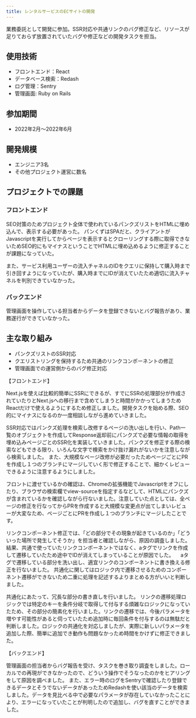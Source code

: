```yaml
---
title: レンタルサービスのECサイトの開発
---
```


業務委託として開発に参加。SSR対応や共通リンクのバグ修正など、リソースが足りておらず放置されていたバグや修正などの開発タスクを担当。

## 使用技術

- フロントエンド：React
- データベース検索：Redash
- ログ管理：Sentry
- 管理画面: Ruby on Rails

## 参加期間

- 2022年2月〜2022年6月

## 開発規模

- エンジニア3名
- その他プロジェクト運営に数名

## プロジェクトでの課題

### フロントエンド

SEO対策のためプロジェクト全体で使われているパンクズリストをHTMLに埋め込んで、表示する必要があった。
パンくずはSPAだと、クライアントがJavascriptを実行してからページを表示するとクローリングする際に取得できないためSEO的にもマイナスということでHTMLに埋め込めるように修正することが課題になっていた。

また、サービス利用ユーザーの流入チャネルのIDをクエリに保持して購入時まで引き回すようになっていたが、購入時までにIDが消えていたため適切に流入チャネルを判別できていなかった。

### バックエンド

管理画面を操作している担当者からデータを登録できないとバグ報告があり、業務遂行ができていなかった。

## 主な取り組み

- パンクズリストのSSR対応
- クエリストリングを保持するため共通のリンクコンポーネントの修正
- 管理画面での運営側からのバグ修正対応

【フロントエンド】

Next.jsを使えば比較的簡単にSSRにできるが、すでにSSRの処理部分が作成されていたりとNext.jsへの移行まで含めてしまうと時間がかかってしまうためReactだけで使えるようにするため修正しました。開発タスクを始める際、SEO的にマイナスになるのか一度相談しながら進めていきました。

SSR対応ではパンクズ処理を検索し改修するページの洗い出しを行い、Path一覧のオブジェクトを作成してResponse返却前にパンクズで必要な情報の取得を埋め込みページごとのSSR化を実装していきました。パンクズを修正する際の検索などもできる限り、いろんな文字で検索をかけ抜け漏れがないかを注意しながら検索しました。
また、大規模なページ改修が必要だったためページごとにPRを作成し１つのブランチにマージしていく形で修正することで、細かくレビューできるように注意するようにしました。

フロントに渡せているかの確認は、Chromeの拡張機能でJavascriptをオフにしたり、ブラウザの検索欄でview-sourceを指定するなどして、HTMLにパンクズが含まれているかを確認しながら行ないました。注意していた点としては、全ページの修正を行なってからPRを作成すると大規模な変更点が出てしまいレビューが大変なため、ページごとにPRを作成し１つのブランチにマージしたことです。

リンクコンポーネント修正では、「どの部分でその現象が起きているのか」「どういった場所で発生してそうか」を担当者と確認しながら、原因の調査しました。結果、共通で使っていたリンクコンポーネントではなく、aタグでリンクを作成して遷移していたため途中でIDが消えてしまっていることが原因でした。
　aタグで遷移している部分を洗い出し、適宜リンクのコンポーネントに書き換える修正を行ないました。
共通化に関してはロジック内で遷移させるためのコンポーネント遷移ができないため二重に処理を記述するよりまとめる方がいいと判断しました。

共通化にあたって、冗長な部分の書き直しを行いました。
リンクの遷移処理ロジックでは特定のキーを条件分岐で取得して付与する煩雑なロジックになっていたため、その部分の簡素化を行いました。リンクの遷移では、今後パラメータを増やす可能性があると伺っていたため追加時に毎回条件を付与するのは無駄だと判断しました。ロジックの共通化を対応しましたが、実際に新しいパラメータを追加した際、簡単に追加でき動作も問題なかっため時間をかけずに修正できました。

【バックエンド】

管理画面の担当者からバグ報告を受け、タスクを巻き取り調査をしました。ローカルでの再現ができなかったので、どういう操作でそうなったのかをヒアリングをして原因を調べました。
また、エラー時のログをSentryで確認したり登録できるデータとそうでないデータがあったためRedashを使い該当のデータを検索しました。データを見比べる中で必要なパラメータが存在していなかったことにより、エラーになっていたことが判明したので追加し、バグを直すことができました。
